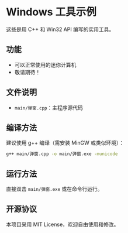 # Windows 工具示例

这些是用 C++ 和 Win32 API 编写的实用工具。

## 功能
- 可以正常使用的迷你计算机
- 敬请期待！

## 文件说明
- `main/弹窗.cpp`：主程序源代码

## 编译方法
建议使用 g++ 编译（需安装 MinGW 或类似环境）：

```sh
g++ main/弹窗.cpp -o main/弹窗.exe -municode
```

## 运行方法
直接双击 `main/弹窗.exe` 或在命令行运行。

## 开源协议
本项目采用 MIT License，欢迎自由使用和修改。
